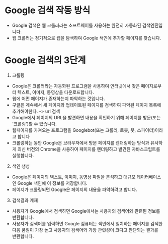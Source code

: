 # Google 검색 작동 방식

- Google 검색은 웹 크롤러라는 소프트웨어를 사용하는 완전히 자동화된 검색엔진입니다.
- 웹 크롤러는 정기적으로 웹을 탐색하여 Google 색인에 추가할 페이지를 찾습니다.

# Google 검색의 3단계

1. 크롤링

- Google은 크롤러라는 자동화된 프로그램을 사용하여 인터넷에서 찾은 페이지로부터 텍스트, 이미지, 동영상을 다운로드합니다.
- 웹에 어떤 페이지가 존재하는지 파악하는 것입니다.
- 구글은 계속해서 새 페이지와 업데이트된 페이지를 검색하여 파악된 페이지 목록에 추가해야한다. -> url 검색
- Google에서 페이지의 URL을 발견하면 내용을 확인하기 위해 페이지를 방문(또는 '크롤링')할 수 있습니다.
- 웹페이지를 가져오는 프로그램을 Googlebot(또는 크롤러, 로봇, 봇, 스파이더)이라고 합니다
- 크롤링하는 동안 Google은 브라우저에서 방문 페이지를 렌더링하는 방식과 유사하게 최신 버전의 Chrome을 사용하여 페이지를 렌더링하고 발견된 자바스크립트를 실행합니다.

2. 색인 생성

- Google은 페이지의 텍스트, 이미지, 동영상 파일을 분석하고 대규모 데이터베이스인 Google 색인에 이 정보를 저장합니다.
- 페이지가 크롤링되면 Google은 페이지의 내용을 파악하려고 합니다.

3. 검색결과 게재

- 사용자가 Google에서 검색하면 Google에서는 사용자의 검색어와 관련된 정보를 반환합니다.
- 사용자가 검색어를 입력하면 Google 컴퓨터는 색인에서 일치하는 페이지를 검색한 다음 품질이 가장 높고 사용자의 검색어와 가장 관련성이 크다고 판단되는 결과를 반환합니다.
